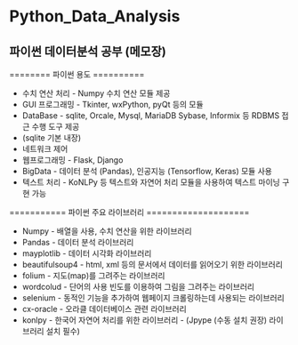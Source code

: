 # Python_Data_Analysis
## 파이썬 데이터분석 공부 (메모장)


======== 파이썬 용도 ==========
- 수치 연산 처리 - Numpy 수치 연산 모듈 제공
- GUI 프로그래밍 - Tkinter, wxPython,  pyQt 등의 모듈
- DataBase - sqlite, Orcale, Mysql, MariaDB Sybase, Informix 등 RDBMS 접근 수행 도구 제공
- (sqlite 기본 내장)
- 네트워크 제어
- 웹프로그래밍 - Flask, Django
- BigData - 데이터 분석 (Pandas), 인공지능 (Tensorflow, Keras) 모듈 사용
- 텍스트 처리 - KoNLPy 등 텍스트와 자연어 처리 모듈을 사용하여 텍스트 마이닝 구현 가능


=========== 파이썬 주요 라이브러리 ====================
- Numpy          - 배열을 사용, 수치 연산을 위한 라이브러리
- Pandas         - 데이터 분석 라이브러리
- mayplotlib     - 데이터 시각화 라이브러리
- beautifulsoup4 - html, xml 등의 문서에서 데이터를 읽어오기 위한 라이브러리
- folium         - 지도(map)를 그려주는 라이브러리
- wordcolud      - 단어의 사용 빈도를 이용하여 그림을 그려주는 라이브러리
- selenium       - 동적인 기능을 추가하여 웹페이지 크롤링하는데 사용되는 라이브러리
- cx-oracle      - 오라클 데이터베이스 관련 라이브러리
- konlpy         - 한국어 자연어 처리를 위한 라이브러리 
                 - (Jpype (수동 설치 권장) 라이브러리 설치 필수)